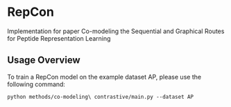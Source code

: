 # RepCon
Implementation for paper Co-modeling the Sequential and Graphical Routes for Peptide Representation Learning

## Usage Overview
To train a RepCon model on the example dataset AP, please use the following command:
```
python methods/co-modeling\ contrastive/main.py --dataset AP
```



